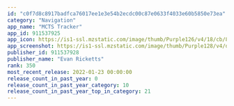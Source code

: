 ```yaml
---
id: "c0f7d8c8917badfca76017ee1e3e54b2ecdc00c87e0633f4033e60b5850e73ea"
category: "Navigation"
app_name: "MCTS Tracker"
app_id: 911537925
app_icon: https://is1-ssl.mzstatic.com/image/thumb/Purple126/v4/18/cb/88/18cb883f-6ce3-3555-455b-d99b4b57bd43/AppIcon-1x_U007emarketing-0-5-0-0-85-220.jpeg/1024x1024bb.png
app_screenshot: https://is1-ssl.mzstatic.com/image/thumb/Purple128/v4/d5/68/b3/d568b3d2-be92-0f5d-c2ce-f878721af5dd/pr_source.png/1242x2688bb.png
publisher_id: 911537928
publisher_name: "Evan Ricketts"
rank: 350
most_recent_release: 2022-01-23 00:00:00
release_count_in_past_year: 0
release_count_in_past_year_category: 10
release_count_in_past_year_top_in_category: 21
---
```

